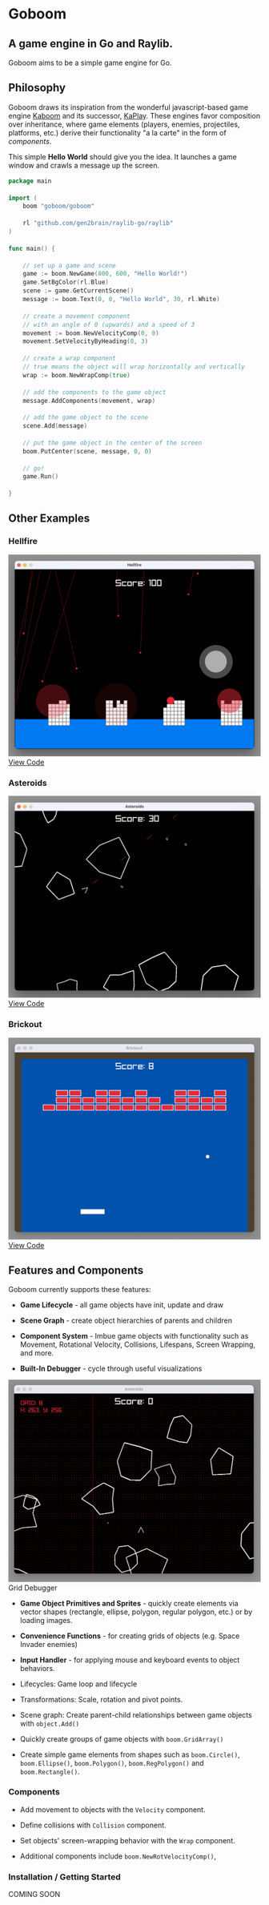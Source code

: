 # Goboom

## A game engine in Go and Raylib.

Goboom aims to be a simple game engine for Go.

## Philosophy

Goboom draws its inspiration from the wonderful javascript-based game engine [Kaboom](https://kaboomjs.com/) and its successor, [KaPlay](https://kaplayjs.com/). These engines favor composition over inheritance, where game elements (players, enemies, projectiles, platforms, etc.) derive their functionality "a la carte" in the form of _components_.

This simple **Hello World** should give you the idea. It launches a game window and crawls a message up the screen.

```go
package main

import (
	boom "goboom/goboom"

	rl "github.com/gen2brain/raylib-go/raylib"
)

func main() {

	// set up a game and scene
	game := boom.NewGame(800, 600, "Hello World!")
	game.SetBgColor(rl.Blue)
	scene := game.GetCurrentScene()
	message := boom.Text(0, 0, "Hello World", 30, rl.White)

	// create a movement component
	// with an angle of 0 (upwards) and a speed of 3
	movement := boom.NewVelocityComp(0, 0)
	movement.SetVelocityByHeading(0, 3)

	// create a wrap component
	// true means the object will wrap horizontally and vertically
	wrap := boom.NewWrapComp(true)

	// add the components to the game object
	message.AddComponents(movement, wrap)

	// add the game object to the scene
	scene.Add(message)

	// put the game object in the center of the screen
	boom.PutCenter(scene, message, 0, 0)

	// go!
	game.Run()

}
```

## Other Examples

### Hellfire

![Hellfire](/screencaps/hellfire.png) [View Code](/examples/hellfire)

### Asteroids

![Hellfire](/screencaps/asteroids.png) [View Code](/examples/asteroids)

### Brickout

![Brickout](/screencaps/brickout.png) [View Code](/examples/brickout)

## Features and Components

Goboom currently supports these features:

- **Game Lifecycle** - all game objects have init, update and draw
- **Scene Graph** - create object hierarchies of parents and children
- **Component System** - Imbue game objects with functionality such as Movement, Rotational Velocity, Collisions, Lifespans, Screen Wrapping, and more.

- **Built-In Debugger** - cycle through useful visualizations

![Hellfire](/screencaps/debug-grid.png) Grid Debugger

- **Game Object Primitives and Sprites** - quickly create elements via vector shapes (rectangle, ellipse, polygon, regular polygon, etc.) or by loading images.

- **Convenience Functions** - for creating grids of objects (e.g. Space Invader enemies)

- **Input Handler** - for applying mouse and keyboard events to object behaviors.

- Lifecycles: Game loop and lifecycle
- Transformations: Scale, rotation and pivot points.
- Scene graph: Create parent-child relationships between game objects with `object.Add()`
- Quickly create groups of game objects with `boom.GridArray()`

- Create simple game elements from shapes such as `boom.Circle()`, `boom.Ellipse()`, `boom.Polygon()`, `boom.RegPolygon()` and `boom.Rectangle()`.

### Components

- Add movement to objects with the `Velocity` component.
- Define collisions with `Collision` component.
- Set objects' screen-wrapping behavior with the `Wrap` component.

- Additional components include `boom.NewRotVelocityComp()`,

### Installation / Getting Started

COMING SOON
